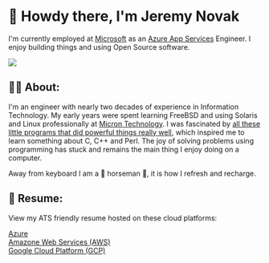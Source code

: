 # 👋 Howdy there, I'm Jeremy Novak


I'm currently employed at [Microsoft](https://azure.microsoft.com) as an [Azure App Services](https://azure.microsoft.com/en-us/services/app-service/) Engineer. I enjoy building things and using Open Source software. 

<a href="https://linkedin.com/in/jgnovak" target="_blank" title="Linkedin"><img src="https://img.shields.io/badge/LinkedIn-0077B5?style=for-the-badge&logo=linkedin&logoColor=white" /></a>


## 👨‍🚀 About:

I'm an engineer with nearly two decades of experience in Information Technology. My early years were spent learning FreeBSD and using Solaris and Linux professionally at <a href="https://micron.com" target="_blank" title="Micron">Micron Technology</a>. I was fascinated by <a href="https://en.wikipedia.org/wiki/Unix_philosophy" target="_blank">all these little programs that did powerful things really well</a>, which inspired me to learn something about C, C++ and Perl. The joy of solving problems using programming has stuck and remains the main thing I enjoy doing on a computer.

Away from keyboard I am a 🐴 horseman 🏇, it is how I refresh and recharge. 

## :open_book: Resume:

View my ATS friendly resume hosted on these cloud platforms:

<a href="https://jgnovak.net" target="_blank" title="Azure">Azure</a>  
<a href="https://jgnovak.org" target="_blank" title="Amazon Web Services">Amazone Web Services (AWS)</a>  
<a href="https://jgnovak.me" target="_blank" title="Google Cloud Platform">Google Cloud Platform (GCP)</a>  

